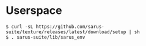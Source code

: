 # Userspace

    $ curl -sL https://github.com/sarus-suite/texture/releases/latest/download/setup | sh
    $ . sarus-suite/lib/sarus_env
   
